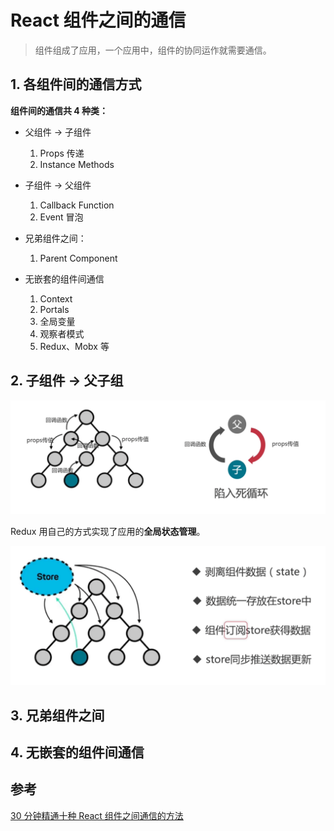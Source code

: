 # React 组件之间的通信

> 组件组成了应用，一个应用中，组件的协同运作就需要通信。

## 1. 各组件间的通信方式

**组件间的通信共 4 种类：**

- 父组件 -> 子组件

  1. Props 传递
  2. Instance Methods

- 子组件 -> 父组件

  1. Callback Function
  2. Event 冒泡

- 兄弟组件之间：

  1. Parent Component

- 无嵌套的组件间通信
  1. Context
  2. Portals
  3. 全局变量
  4. 观察者模式
  5. Redux、Mobx 等

## 2. 子组件 -> 父子组

![react组件间通信](../_media/react_message.png)

Redux 用自己的方式实现了应用的**全局状态管理**。

![react组件间通信](../_media/react_redux_message.png)

## 3. 兄弟组件之间

## 4. 无嵌套的组件间通信

## 参考

[30 分钟精通十种 React 组件之间通信的方法](https://segmentfault.com/a/1190000023585646)
